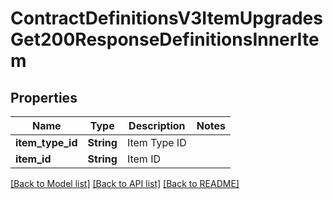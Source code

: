# ContractDefinitionsV3ItemUpgradesGet200ResponseDefinitionsInnerItem

## Properties

Name | Type | Description | Notes
------------ | ------------- | ------------- | -------------
**item_type_id** | **String** | Item Type ID | 
**item_id** | **String** | Item ID | 

[[Back to Model list]](../README.md#documentation-for-models) [[Back to API list]](../README.md#documentation-for-api-endpoints) [[Back to README]](../README.md)


